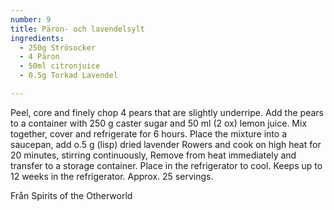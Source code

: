 ```yaml
---
number: 9
title: Päron- och lavendelsylt
ingredients: 
  - 250g Strösocker
  - 4 Päron
  - 50ml citronjuice
  - 0.5g Torkad Lavendel

---
```



Peel, core and finely chop 4 pears that are slightly underripe. Add the pears to a container with 250 g caster sugar and 50 ml (2 ox) lemon juice. Mix together, cover and refrigerate for 6 hours. Place the mixture into a saucepan, add o.5 g (lisp) dried lavender Rowers and cook on high heat for 20 minutes, stirring continuously, Remove from heat immediately and transfer to a storage container. Place in the refrigerator to cool. Keeps up to 12 weeks in the refrigerator. Approx. 25 servings.

Från Spirits of the Otherworld